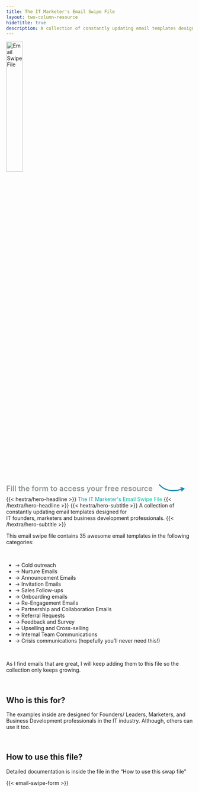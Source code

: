 ```yaml
---
title: The IT Marketer's Email Swipe File
layout: two-column-resource
hideTitle: true
description: A collection of constantly updating email templates designed for IT founders, marketers and business development professionals.
---
```



<!-- LEFT COLUMN -->
<div class="hx:mt-4">
<img src="/images/resources/email-swipe-file-solo.webp" alt="Email Swipe File" style="width: 30%;" />
</div>
<div style="display: flex; align-items: center; gap: 1rem; margin-top: 1rem;">
    <span style="font-size: 1.25rem; font-weight: 600; color:rgb(144, 149, 150);">
        Fill the form to access your free resource
    </span>
    <svg width="70" height="40" viewBox="0 0 70 40" fill="none" xmlns="http://www.w3.org/2000/svg" style="vertical-align: middle;">
        <path d="M2 10 Q25 35 68 20" stroke="#118AB2" stroke-width="3" fill="none" stroke-linecap="round" stroke-linejoin="round"/>
        <path d="M60 18 L68 20 L62 26" stroke="#118AB2" stroke-width="3" fill="none" stroke-linecap="round" stroke-linejoin="round"/></svg>
</div>
{{< hextra/hero-headline >}}
<span style="background: linear-gradient(90deg, #118AB2 0%, #06D6A0 100%); -webkit-background-clip: text; -webkit-text-fill-color: transparent; background-clip: text; color: transparent;">
    The IT Marketer's Email Swipe File
</span>
{{< /hextra/hero-headline >}}
{{< hextra/hero-subtitle >}}
  A collection of constantly updating email templates designed for<br class="hx:sm:block hx:hidden" />  IT founders, marketers and business development professionals.
{{< /hextra/hero-subtitle >}}
<div class="hx:mt-2 hx:mb-12">  
<p>This email swipe file contains 35 awesome email templates in the following categories:</p><br/>
<ul>
    <li>→ Cold outreach</li>
    <li>→ Nurture Emails</li>
    <li>→ Announcement Emails</li>
    <li>→ Invitation Emails</li>
    <li>→ Sales Follow-ups</li>
    <li>→ Onboarding emails</li>
    <li>→ Re-Engagement Emails</li>
    <li>→ Partnership and Collaboration Emails</li>
    <li>→ Referral Requests</li>
    <li>→ Feedback and Survey</li>
    <li>→ Upselling and Cross-selling</li>
    <li>→ Internal Team Communications</li>
    <li>→ Crisis communications (hopefully you’ll never need this!)</li>
</ul><br/>
<p>As I find emails that are great, I will keep adding them to this file so the collection only keeps growing.</p><br/>    
<h2><strong>Who is this for?</strong></h2>
<p>The examples inside are designed for Founders/ Leaders, Marketers, and Business Development professionals in the IT industry. Although, others can use it too.</p>
<br/>
<h2><strong>How to use this file?</strong></h2>
<p>Detailed documentation is inside the file in the “How to use this swap file”</p>
</div>

<!-- RIGHT COLUMN -->
{{< email-swipe-form >}}

